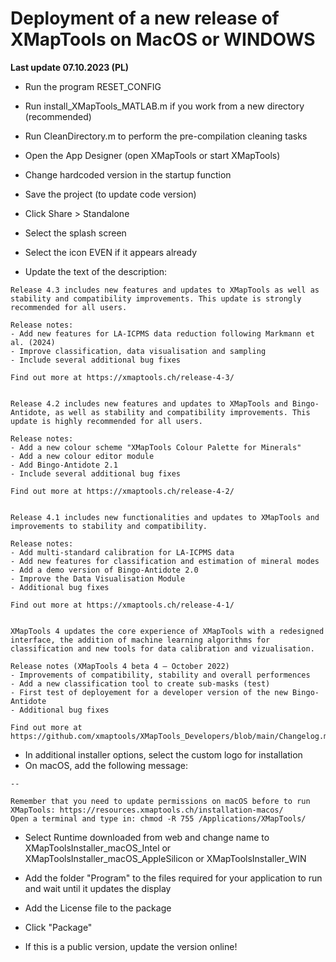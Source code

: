 # Deployment of a new release of XMapTools on MacOS or WINDOWS

__Last update 07.10.2023 (PL)__


- Run the program RESET_CONFIG
- Run install_XMapTools_MATLAB.m if you work from a new directory (recommended)
- Run CleanDirectory.m to perform the pre-compilation cleaning tasks
- Open the App Designer (open XMapTools or start XMapTools)
- Change hardcoded version in the startup function
- Save the project (to update code version)
- Click Share > Standalone

- Select the splash screen
- Select the icon EVEN if it appears already

- Update the text of the description: 

```
Release 4.3 includes new features and updates to XMapTools as well as stability and compatibility improvements. This update is strongly recommended for all users.

Release notes:
- Add new features for LA-ICPMS data reduction following Markmann et al. (2024)
- Improve classification, data visualisation and sampling
- Include several additional bug fixes

Find out more at https://xmaptools.ch/release-4-3/


Release 4.2 includes new features and updates to XMapTools and Bingo-Antidote, as well as stability and compatibility improvements. This update is highly recommended for all users.

Release notes:
- Add a new colour scheme "XMapTools Colour Palette for Minerals"
- Add a new colour editor module
- Add Bingo-Antidote 2.1
- Include several additional bug fixes

Find out more at https://xmaptools.ch/release-4-2/


Release 4.1 includes new functionalities and updates to XMapTools and improvements to stability and compatibility. 

Release notes:
- Add multi-standard calibration for LA-ICPMS data
- Add new features for classification and estimation of mineral modes
- Add a demo version of Bingo-Antidote 2.0
- Improve the Data Visualisation Module
- Additional bug fixes

Find out more at https://xmaptools.ch/release-4-1/


XMapTools 4 updates the core experience of XMapTools with a redesigned interface, the addition of machine learning algorithms for classification and new tools for data calibration and vizualisation.

Release notes (XMapTools 4 beta 4 – October 2022)
- Improvements of compatibility, stability and overall performences 
- Add a new classification tool to create sub-masks (test)
- First test of deployement for a developer version of the new Bingo-Antidote
- Additional bug fixes

Find out more at https://github.com/xmaptools/XMapTools_Developers/blob/main/Changelog.md
```
 
- In additional installer options, select the custom logo for installation
- On macOS, add the following message: 

```
--
  
Remember that you need to update permissions on macOS before to run XMapTools: https://resources.xmaptools.ch/installation-macos/
Open a terminal and type in: chmod -R 755 /Applications/XMapTools/
```

- Select Runtime downloaded from web and change name to XMapToolsInstaller_macOS_Intel or XMapToolsInstaller_macOS_AppleSilicon or XMapToolsInstaller_WIN

- Add the folder "Program" to the files required for your application to run and wait until it updates the display

- Add the License file to the package

- Click "Package"

- If this is a public version, update the version online!  
